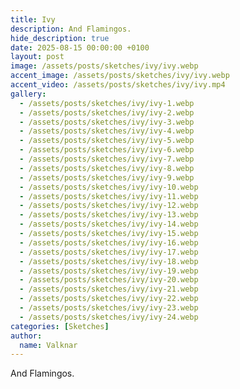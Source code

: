 ```yaml
---
title: Ivy
description: And Flamingos.
hide_description: true
date: 2025-08-15 00:00:00 +0100
layout: post
image: /assets/posts/sketches/ivy/ivy.webp
accent_image: /assets/posts/sketches/ivy/ivy.webp
accent_video: /assets/posts/sketches/ivy/ivy.mp4
gallery:
  - /assets/posts/sketches/ivy/ivy-1.webp
  - /assets/posts/sketches/ivy/ivy-2.webp
  - /assets/posts/sketches/ivy/ivy-3.webp
  - /assets/posts/sketches/ivy/ivy-4.webp
  - /assets/posts/sketches/ivy/ivy-5.webp
  - /assets/posts/sketches/ivy/ivy-6.webp
  - /assets/posts/sketches/ivy/ivy-7.webp
  - /assets/posts/sketches/ivy/ivy-8.webp
  - /assets/posts/sketches/ivy/ivy-9.webp
  - /assets/posts/sketches/ivy/ivy-10.webp
  - /assets/posts/sketches/ivy/ivy-11.webp
  - /assets/posts/sketches/ivy/ivy-12.webp
  - /assets/posts/sketches/ivy/ivy-13.webp
  - /assets/posts/sketches/ivy/ivy-14.webp
  - /assets/posts/sketches/ivy/ivy-15.webp
  - /assets/posts/sketches/ivy/ivy-16.webp
  - /assets/posts/sketches/ivy/ivy-17.webp
  - /assets/posts/sketches/ivy/ivy-18.webp
  - /assets/posts/sketches/ivy/ivy-19.webp
  - /assets/posts/sketches/ivy/ivy-20.webp
  - /assets/posts/sketches/ivy/ivy-21.webp
  - /assets/posts/sketches/ivy/ivy-22.webp
  - /assets/posts/sketches/ivy/ivy-23.webp
  - /assets/posts/sketches/ivy/ivy-24.webp
categories: [Sketches]
author:
  name: Valknar
---
```


And Flamingos.